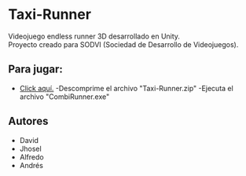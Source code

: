 # Taxi-Runner

Videojuego endless runner 3D desarrollado en Unity.  
Proyecto creado para SODVI (Sociedad de Desarrollo de Videojuegos).

## Para jugar:
- [Click aquí.](https://www.mediafire.com/file/7tweu37ryu98dyn/Taxi-Runner.zip/file)
-Descomprime el archivo "Taxi-Runner.zip"
-Ejecuta el archivo "CombiRunner.exe"

## **Autores**
- David
- Jhosel
- Alfredo
- Andrés
